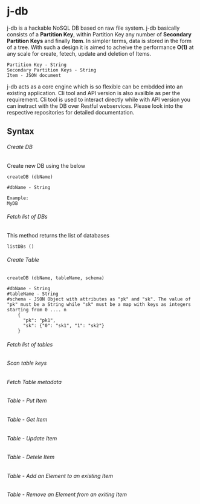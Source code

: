 # j-db
j-db is a hackable NoSQL DB based on raw file system. j-db basically consists of a **Partition Key**, within Partition Key any number of **Secondary Partition Keys** and finally **Item**. In simpler terms, data is stored in the form of a tree. With such a design it is aimed to acheive the performance **O(1)** at any scale for create, fetech, update and deletion of Items.

```
Partition Key - String
Secondary Partition Keys - String
Item - JSON document
```
j-db acts as a core engine which is so flexible can be embdded into an existing application. Cli tool and API version is also availble as per the requirement. Cli tool is used to interact directly while with API version you can inetract with the DB over Restful webservices. Please look into the respective repositories for detailed documentation.

## Syntax

###### Create DB
Create new DB using the below 
```
createDB (dbName)   

#dbName - String

Example:
MyDB
```

###### Fetch list of DBs
This method returns the list of databases
```
listDBs () 
```

###### Create Table
```
createDB (dbName, tableName, schema)   

#dbName - String
#tableName - String
#schema - JSON Object with attributes as "pk" and "sk". The value of "pk" must be a String while "sk" must be a map with keys as integers starting from 0 .... n
    {
      "pk": "pk1",
      "sk": {"0": "sk1", "1": "sk2"}
    }
```

###### Fetch list of tables

###### Scan table keys

###### Fetch Table metadata 

###### Table - Put Item

###### Table - Get Item

###### Table - Update Item

###### Table - Detele Item

###### Table - Add an Element to an existing Item

###### Table - Remove an Element from an exiting Item
